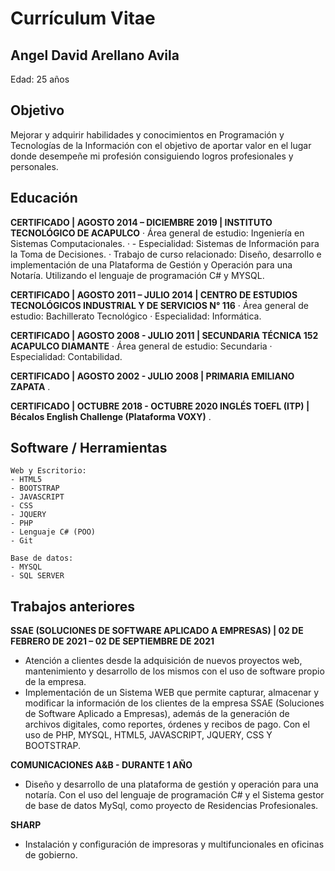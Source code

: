 # Currículum Vitae

## Angel David Arellano Avila 
Edad: 25 años

## Objetivo
Mejorar y adquirir habilidades y conocimientos en Programación y Tecnologías de la Información con el objetivo de aportar valor en el lugar donde desempeñe mi profesión consiguiendo logros profesionales y personales.

## Educación
**CERTIFICADO | AGOSTO 2014 – DICIEMBRE 2019 | INSTITUTO TECNOLÓGICO DE ACAPULCO**
·	Área general de estudio: Ingeniería en Sistemas Computacionales.
·	- Especialidad: Sistemas de Información para la Toma de Decisiones.
·	Trabajo de curso relacionado: Diseño, desarrollo e implementación de una Plataforma de Gestión y Operación para una Notaría. Utilizando el lenguaje de programación C# y MYSQL.

**CERTIFICADO | AGOSTO 2011 – JULIO 2014 | CENTRO DE ESTUDIOS TECNOLÓGICOS INDUSTRIAL Y DE SERVICIOS N° 116**
·	Área general de estudio: Bachillerato Tecnológico
·	Especialidad: Informática.

**CERTIFICADO | AGOSTO 2008 - JULIO 2011 | SECUNDARIA TÉCNICA 152 ACAPULCO DIAMANTE**
·	Área general de estudio: Secundaria
·	Especialidad: Contabilidad.

**CERTIFICADO | AGOSTO 2002 - JULIO 2008 | PRIMARIA EMILIANO ZAPATA**
.

**CERTIFICADO | OCTUBRE 2018 - OCTUBRE 2020 INGLÉS TOEFL (ITP) | Bécalos English Challenge (Plataforma VOXY)**
.

## Software / Herramientas 
 ```
 Web y Escritorio: 
- HTML5
- BOOTSTRAP
- JAVASCRIPT
- CSS
- JQUERY
- PHP
- Lenguaje C# (POO)
- Git
 
Base de datos: 
- MYSQL
- SQL SERVER
``` 


## Trabajos anteriores
**SSAE (SOLUCIONES DE SOFTWARE APLICADO A EMPRESAS) | 02 DE FEBRERO DE 2021 – 02 DE SEPTIEMBRE DE 2021**
-	Atención a   clientes desde la adquisición de nuevos proyectos web, mantenimiento y desarrollo de los mismos con el uso de software propio de la empresa.
-	Implementación de un Sistema WEB que permite capturar, almacenar y modificar la información de los clientes de la empresa SSAE (Soluciones de Software Aplicado a Empresas), además de la generación de archivos digitales, como reportes, órdenes y recibos de pago. Con el uso de PHP, MYSQL, HTML5, JAVASCRIPT, JQUERY, CSS Y BOOTSTRAP.

**COMUNICACIONES A&B - DURANTE 1 AÑO**
-	Diseño y desarrollo de una plataforma de gestión y operación para una notaría. Con el uso del lenguaje de programación C# y el Sistema gestor de base de datos MySql, como proyecto de Residencias Profesionales.

**SHARP**
-	Instalación y configuración de impresoras y multifuncionales en oficinas de gobierno.
